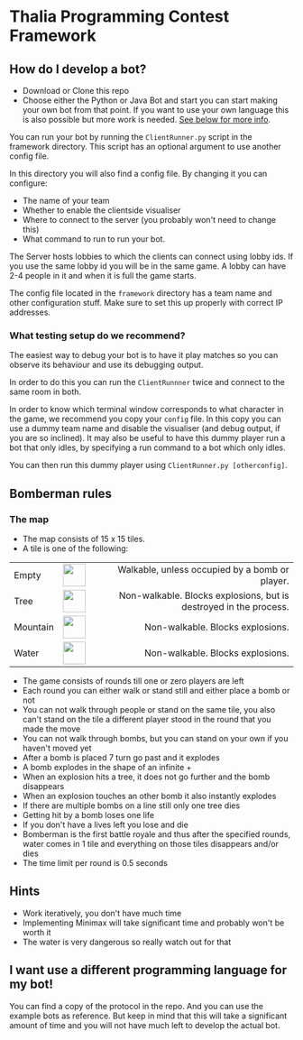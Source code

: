 # Thalia Programming Contest Framework

## How do I develop a bot?
- Download or Clone this repo
- Choose either the Python or Java Bot and start you can start making your 
    own bot from that point. If you want to use your own language this is also 
    possible but more work is needed. [See below for more info](#my-own-language).
    
You can run your bot by running the ```ClientRunner.py``` script in the framework directory.
This script has an optional argument to use another config file.

In this directory you will also find a config file. By changing it you can configure:
- The name of your team
- Whether to enable the clientside visualiser
- Where to connect to the server (you probably won't need to change this)
- What command to run to run your bot.

The Server hosts lobbies to which the clients can connect using lobby ids.
If you use the same lobby id you will be in the same game. A lobby can have 2-4
people in it and when it is full the game starts.

The config file located in the `framework` directory has a team name and other
configuration stuff. Make sure to set this up properly with correct IP addresses.

### What testing setup do we recommend?
The easiest way to debug your bot is to have it play matches so you can observe its behaviour and use its debugging output.

In order to do this you can run the `ClientRunnner` twice and connect to the same room in both.

In order to know which terminal window corresponds to what character in the game, we recommend you copy your `config` file.
In this copy you can use a dummy team name and disable the visualiser (and debug output, if you are so inclined).
It may also be useful to have this dummy player run a bot that only idles, by specifying a run command to a bot which only idles.

You can then run this dummy player using `ClientRunner.py [otherconfig]`.

## Bomberman rules

### The map
- The map consists of 15 x 15 tiles.
- A tile is one of the following:
  
|          |              |     |
| ---------|:------------:| ---:|
| Empty    | <img src="https://github.com/W-M-T/Thalia-Programming-Contest-Framework/raw/master/framework/img/white-medium-small-square_25fd.png" width="40" height="40" /> | Walkable, unless occupied by a bomb or player. |
| Tree     | <img src="https://github.com/W-M-T/Thalia-Programming-Contest-Framework/raw/master/framework/img/deciduous-tree_1f333.png" width="40" height="40" />     | Non-walkable. Blocks explosions, but is destroyed in the process. |
| Mountain | <img src="https://github.com/W-M-T/Thalia-Programming-Contest-Framework/raw/master/framework/img/mountain_26f0.png" width="40" height="40" /> | Non-walkable. Blocks explosions. |
| Water    | <img src="https://github.com/W-M-T/Thalia-Programming-Contest-Framework/raw/master/framework/img/water-wave_1f30a.png" width="40" height="40" />    | Non-walkable. Blocks explosions. |

- The game consists of rounds till one or zero players are left
- Each round you can either walk or stand still and either place a bomb or not
- You can not walk through people or stand on the same tile, 
  you also can't stand on the tile a different player stood in the round that you made the move
- You can not walk through bombs, but you can stand on your own if you haven't moved yet
- After a bomb is placed 7 turn go past and it explodes
- A bomb explodes in the shape of an infinite +
- When an explosion hits a tree, it does not go further and the bomb disappears
- When an explosion touches an other bomb it also instantly explodes
- If there are multiple bombs on a line still only one tree dies
- Getting hit by a bomb loses one life
- If you don't have a lives left you lose and die
- Bomberman is the first battle royale and thus after the specified rounds, 
  water comes in 1 tile and everything on those tiles disappears and/or dies
- The time limit per round is 0.5 seconds

## Hints
- Work iteratively, you don't have much time
- Implementing Minimax will take significant time and probably won't be worth it
- The water is very dangerous so really watch out for that

## <a name="my-own-language"></a> I want use a different programming language for my bot!
You can find a copy of the protocol in the repo. And you can use the example 
bots as reference. But keep in mind that this will take a significant amount of
time and you will not have much left to develop the actual bot.
